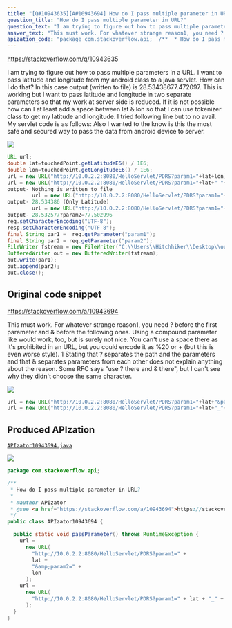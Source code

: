 ```yaml
---
title: "[Q#10943635][A#10943694] How do I pass multiple parameter in URL?"
question_title: "How do I pass multiple parameter in URL?"
question_text: "I am trying to figure out how to pass multiple parameters in a URL. I want to pass latitude and longitude from my android class to a java servlet. How can I do that? In this case output (written to file) is 28.53438677.472097. This is working but I want to pass latitude and longitude in two separate parameters so that my work at server side is reduced. If it is not possible how can I at least add a space between lat & lon so that I can use tokenizer class to get my latitude and longitude. I tried following line but to no avail. My servlet code is as follows: Also I wanted to the know is this the most safe and secured way to pass the data from android device to server."
answer_text: "This must work. For whatever strange reason1, you need ? before the first parameter and & before the following ones. Using a compound parameter like would work, too, but is surely not nice. You can't use a space there as it's prohibited in an URL, but you could encode it as %20 or + (but this is even worse style). 1 Stating that ? separates the path and the parameters and that & separates parameters from each other does not explain anything about the reason. Some RFC says \"use ? there and & there\", but I can't see why they didn't choose the same character."
apization_code: "package com.stackoverflow.api;  /**  * How do I pass multiple parameter in URL?  *  * @author APIzator  * @see <a href=\"https://stackoverflow.com/a/10943694\">https://stackoverflow.com/a/10943694</a>  */ public class APIzator10943694 {    public static void passParameter() throws RuntimeException {     url =       new URL(         \"http://10.0.2.2:8080/HelloServlet/PDRS?param1=\" +         lat +         \"&amp;param2=\" +         lon       );     url =       new URL(         \"http://10.0.2.2:8080/HelloServlet/PDRS?param1=\" + lat + \"_\" + lon       );   } }"
---
```


https://stackoverflow.com/q/10943635

I am trying to figure out how to pass multiple parameters in a URL. I want to pass latitude and longitude from my android class to a java servlet. How can I do that?
In this case output (written to file) is 28.53438677.472097.
This is working but I want to pass latitude and longitude in two separate parameters so that my work at server side is reduced. If it is not possible how can I at least add a space between lat &amp; lon so that I can use tokenizer class to get my latitude and longitude. I tried following line but to no avail.
My servlet code is as follows:
Also I wanted to the know is this the most safe and secured way to pass the data from android device to server.


<div class="code-logo"><img src="/stackoverflow.png" /></div>

```java
URL url;
double lat=touchedPoint.getLatitudeE6() / 1E6;
double lon=touchedPoint.getLongitudeE6() / 1E6;
url = new URL("http://10.0.2.2:8080/HelloServlet/PDRS?param1="+lat+lon);
url = new URL("http://10.0.2.2:8080/HelloServlet/PDRS?param1="+lat+" "+lon);
output- Nothing is written to file
        url = new URL("http://10.0.2.2:8080/HelloServlet/PDRS?param1="+lat+"&?param2="+lon);
output- 28.534386 (Only Latitude)
        url = new URL("http://10.0.2.2:8080/HelloServlet/PDRS?param1="+lat+"?param2="+lon);
output- 28.532577?param2=77.502996
req.setCharacterEncoding("UTF-8");
resp.setCharacterEncoding("UTF-8");
final String par1 =  req.getParameter("param1");
final String par2 = req.getParameter("param2");
FileWriter fstream = new FileWriter("C:\\Users\\Hitchhiker\\Desktop\\out2.txt");
BufferedWriter out = new BufferedWriter(fstream);
out.write(par1);
out.append(par2);
out.close();
```


## Original code snippet

https://stackoverflow.com/a/10943694

This
must work. For whatever strange reason1, you need ? before the first parameter and &amp; before the following ones.
Using a compound parameter like
would work, too, but is surely not nice. You can&#x27;t use a space there as it&#x27;s prohibited in an URL, but you could encode it as %20 or + (but this is even worse style).
1 Stating that ? separates the path and the parameters and that &amp; separates parameters from each other does not explain anything about the reason. Some RFC says &quot;use ? there and &amp; there&quot;, but I can&#x27;t see why they didn&#x27;t choose the same character.

<div class="code-logo"><img src="/stackoverflow.png" /></div>

```java
url = new URL("http://10.0.2.2:8080/HelloServlet/PDRS?param1="+lat+"&param2="+lon);
url = new URL("http://10.0.2.2:8080/HelloServlet/PDRS?param1="+lat+"_"+lon);
```

## Produced APIzation

[`APIzator10943694.java`](https://github.com/pasqualesalza/apization-temp-data/raw/master/search/APIzator10943694.java)

<div class="code-logo"><img src="/apizator.png" /></div>

```java
package com.stackoverflow.api;

/**
 * How do I pass multiple parameter in URL?
 *
 * @author APIzator
 * @see <a href="https://stackoverflow.com/a/10943694">https://stackoverflow.com/a/10943694</a>
 */
public class APIzator10943694 {

  public static void passParameter() throws RuntimeException {
    url =
      new URL(
        "http://10.0.2.2:8080/HelloServlet/PDRS?param1=" +
        lat +
        "&amp;param2=" +
        lon
      );
    url =
      new URL(
        "http://10.0.2.2:8080/HelloServlet/PDRS?param1=" + lat + "_" + lon
      );
  }
}

```